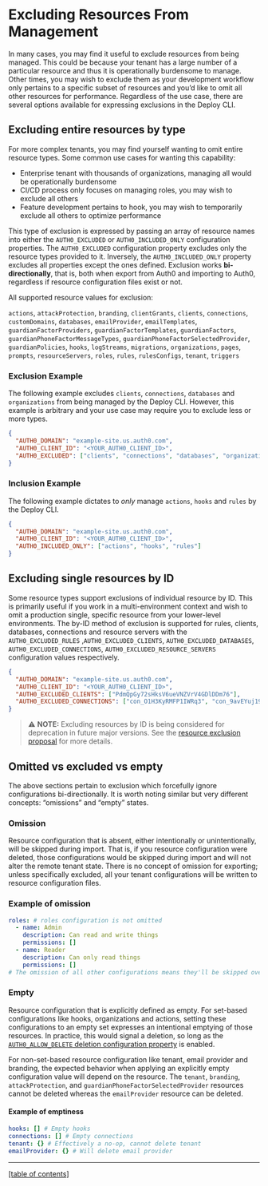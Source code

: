 # Excluding Resources From Management

In many cases, you may find it useful to exclude resources from being managed. This could be because your tenant has a large number of a particular resource and thus it is operationally burdensome to manage. Other times, you may wish to exclude them as your development workflow only pertains to a specific subset of resources and you’d like to omit all other resources for performance. Regardless of the use case, there are several options available for expressing exclusions in the Deploy CLI.

## Excluding entire resources by type

For more complex tenants, you may find yourself wanting to omit entire resource types. Some common use cases for wanting this capability:

- Enterprise tenant with thousands of organizations, managing all would be operationally burdensome
- CI/CD process only focuses on managing roles, you may wish to exclude all others
- Feature development pertains to hook, you may wish to temporarily exclude all others to optimize performance

This type of exclusion is expressed by passing an array of resource names into either the `AUTH0_EXCLUDED` or `AUTH0_INCLUDED_ONLY` configuration properties. The `AUTH0_EXCLUDED` configuration property excludes only the resource types provided to it. Inversely, the `AUTH0_INCLUDED_ONLY` property excludes all properties except the ones defined. Exclusion works **bi-directionally**, that is, both when export from Auth0 and importing to Auth0, regardless if resource configuration files exist or not.

All supported resource values for exclusion:

`actions`, `attackProtection`, `branding`, `clientGrants`, `clients`, `connections`, `customDomains`, `databases`, `emailProvider`, `emailTemplates`, `guardianFactorProviders`, `guardianFactorTemplates`, `guardianFactors`, `guardianPhoneFactorMessageTypes`, `guardianPhoneFactorSelectedProvider`, `guardianPolicies`, `hooks`, `logStreams`, `migrations`, `organizations`, `pages`, `prompts`, `resourceServers`, `roles`, `rules`, `rulesConfigs`, `tenant`, `triggers`

### Exclusion Example

The following example excludes `clients`, `connections`, `databases` and `organizations` from being managed by the Deploy CLI. However, this example is arbitrary and your use case may require you to exclude less or more types.

```json
{
  "AUTH0_DOMAIN": "example-site.us.auth0.com",
  "AUTH0_CLIENT_ID": "<YOUR_AUTH0_CLIENT_ID>",
  "AUTH0_EXCLUDED": ["clients", "connections", "databases", "organizations"]
}
```

### Inclusion Example

The following example dictates to _only_ manage `actions`, `hooks` and `rules` by the Deploy CLI.

```json
{
  "AUTH0_DOMAIN": "example-site.us.auth0.com",
  "AUTH0_CLIENT_ID": "<YOUR_AUTH0_CLIENT_ID>",
  "AUTH0_INCLUDED_ONLY": ["actions", "hooks", "rules"]
}
```

## Excluding single resources by ID

Some resource types support exclusions of individual resource by ID. This is primarily useful if you work in a multi-environment context and wish to omit a production single, specific resource from your lower-level environments. The by-ID method of exclusion is supported for rules, clients, databases, connections and resource servers with the `AUTH0_EXCLUDED_RULES` ,`AUTH0_EXCLUDED_CLIENTS`, `AUTH0_EXCLUDED_DATABASES`, `AUTH0_EXCLUDED_CONNECTIONS`, `AUTH0_EXCLUDED_RESOURCE_SERVERS` configuration values respectively.

```json
{
  "AUTH0_DOMAIN": "example-site.us.auth0.com",
  "AUTH0_CLIENT_ID": "<YOUR_AUTH0_CLIENT_ID>",
  "AUTH0_EXCLUDED_CLIENTS": ["PdmQpGy72sHksV6ueVNZVrV4GDlDDm76"],
  "AUTH0_EXCLUDED_CONNECTIONS": ["con_O1H3KyRMFP1IWRq3", "con_9avEYuj19ihqKBOs"]
}
```

> ⚠️ **NOTE:** Excluding resources by ID is being considered for deprecation in future major versions. See the [resource exclusion proposal](https://github.com/auth0/auth0-deploy-cli/issues/451) for more details.

## Omitted vs excluded vs empty

The above sections pertain to exclusion which forcefully ignore configurations bi-directionally. It is worth noting similar but very different concepts: “omissions” and “empty” states.

### Omission

Resource configuration that is absent, either intentionally or unintentionally, will be skipped during import. That is, if you resource configuration were deleted, those configurations would be skipped during import and will not alter the remote tenant state. There is no concept of omission for exporting; unless specifically excluded, all your tenant configurations will be written to resource configuration files.

### Example of omission

```yaml
roles: # roles configuration is not omitted
  - name: Admin
    description: Can read and write things
    permissions: []
  - name: Reader
    description: Can only read things
    permissions: []
# The omission of all other configurations means they'll be skipped over
```

### Empty

Resource configuration that is explicitly defined as empty. For set-based configurations like hooks, organizations and actions, setting these configurations to an empty set expresses an intentional emptying of those resources. In practice, this would signal a deletion, so long as the [`AUTH0_ALLOW_DELETE` deletion configuration property](configuring-the-deploy-cli.md#AUTH0_ALLOW_DELETE) is enabled.

For non-set-based resource configuration like tenant, email provider and branding, the expected behavior when applying an explicitly empty configuration value will depend on the resource. The `tenant`, `branding`, `attackProtection`, and `guardianPhoneFactorSelectedProvider` resources cannot be deleted whereas the `emailProvider` resource can be deleted.

#### Example of emptiness

```yaml
hooks: [] # Empty hooks
connections: [] # Empty connections
tenant: {} # Effectively a no-op, cannot delete tenant
emailProvider: {} # Will delete email provider
```

---

[[table of contents]](../README.md#documentation)
